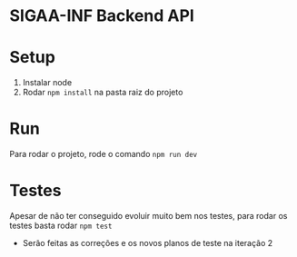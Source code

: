 # SIGAA-INF Backend API

# Setup
1. Instalar node
2. Rodar `npm install` na pasta raiz do projeto

# Run
Para rodar o projeto, rode o comando `npm run dev`

# Testes
Apesar de não ter conseguido evoluir muito bem nos testes, para rodar os testes basta rodar `npm test`
- Serão feitas as correções e os novos planos de teste na iteração 2 
